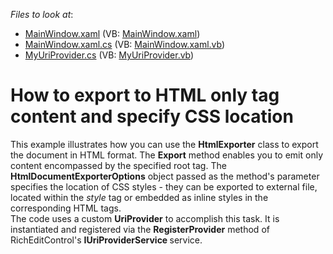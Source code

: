 <!-- default file list -->
*Files to look at*:

* [MainWindow.xaml](./CS/MainWindow.xaml) (VB: [MainWindow.xaml](./VB/MainWindow.xaml))
* [MainWindow.xaml.cs](./CS/MainWindow.xaml.cs) (VB: [MainWindow.xaml.vb](./VB/MainWindow.xaml.vb))
* [MyUriProvider.cs](./CS/MyUriProvider.cs) (VB: [MyUriProvider.vb](./VB/MyUriProvider.vb))
<!-- default file list end -->
# How to export to HTML only <BODY> tag content and specify CSS location


<p>This example illustrates how you can use the <strong>HtmlExporter</strong> class to export the document in HTML format. The <strong>Export</strong> method enables you to emit only content encompassed by the specified root tag. The <strong>HtmlDocumentExporterOptions</strong> object passed as the method's parameter specifies the location of CSS styles - they can be exported to external file, located within the <i>style</i> tag or embedded as inline styles in the corresponding HTML tags.<br />
The code uses a custom <strong>UriProvider</strong> to accomplish this task. It is instantiated and registered via the <strong>RegisterProvider</strong> method of RichEditControl's <strong>IUriProviderService </strong>service.<br />
</p><br />


<br/>


